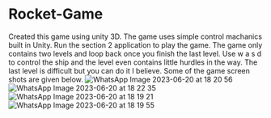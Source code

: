 # Rocket-Game
Created this game using unity 3D. The game uses simple control machanics built in Unity. Run the section 2 application to play the game. The game only contains two levels and loop back once you finish the last level.
Use w a s d to control the ship and the level even contains little hurdles in the way. The last level is difficult but you can do it I believe.
Some of the game screen shots are given below.
![WhatsApp Image 2023-06-20 at 18 20 56](https://github.com/AhmadShykh/Rocket-Game/assets/52326090/372d80e6-d9ca-40a0-97f4-9cfd561fb452)
![WhatsApp Image 2023-06-20 at 18 22 35](https://github.com/AhmadShykh/Rocket-Game/assets/52326090/b51c9846-e539-44c5-a56f-7c6838a5585e)
![WhatsApp Image 2023-06-20 at 18 19 21](https://github.com/AhmadShykh/Rocket-Game/assets/52326090/65224e7a-3872-49d4-a5b8-2c4cc883cafe)
![WhatsApp Image 2023-06-20 at 18 19 55](https://github.com/AhmadShykh/Rocket-Game/assets/52326090/8a6cb443-c20a-4ab3-933d-50c7dec749b7)

